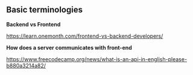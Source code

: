 ## Basic terminologies

**Backend vs Frontend**

https://learn.onemonth.com/frontend-vs-backend-developers/

**How does a server communicates with front-end**

https://www.freecodecamp.org/news/what-is-an-api-in-english-please-b880a3214a82/

